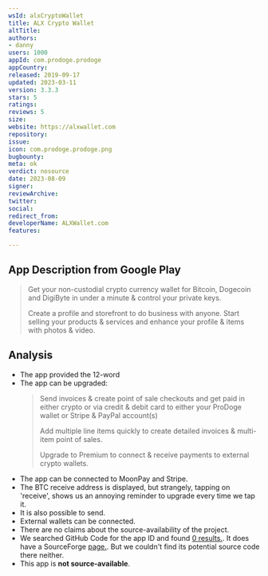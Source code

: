 ```yaml
---
wsId: alxCryptoWallet
title: ALX Crypto Wallet
altTitle: 
authors:
- danny
users: 1000
appId: com.prodoge.prodoge
appCountry: 
released: 2019-09-17
updated: 2023-03-11
version: 3.3.3
stars: 5
ratings: 
reviews: 5
size: 
website: https://alxwallet.com
repository: 
issue: 
icon: com.prodoge.prodoge.png
bugbounty: 
meta: ok
verdict: nosource
date: 2023-08-09
signer: 
reviewArchive: 
twitter: 
social: 
redirect_from: 
developerName: ALXWallet.com
features: 

---
```


## App Description from Google Play

  > Get your non-custodial crypto currency wallet for Bitcoin, Dogecoin and DigiByte in under a minute & control your private keys.
  >
  > Create a profile and storefront to do business with anyone. Start selling your products & services and enhance your profile & items with photos & video.

## Analysis

- The app provided the 12-word 
- The app can be upgraded:
  > Send invoices & create point of sale checkouts and get paid in either crypto or via credit & debit card to either your ProDoge wallet or Stripe & PayPal account(s)
  >
  > Add multiple line items quickly to create detailed invoices & multi-item point of sales.
  >
  > Upgrade to Premium to connect & receive payments to external crypto wallets.
- The app can be connected to MoonPay and Stripe.
- The BTC receive address is displayed, but strangely, tapping on 'receive', shows us an annoying reminder to upgrade every time we tap it.
- It is also possible to send. 
- External wallets can be connected. 
- There are no claims about the source-availability of the project.
- We searched GitHub Code for the app ID and found [0 results.](https://github.com/search?q=com.prodoge.prodoge&type=code). It does have a SourceForge [page.](https://sourceforge.net/software/product/ALX-Wallet/). But we couldn't find its potential source code there neither.
- This app is **not source-available**.